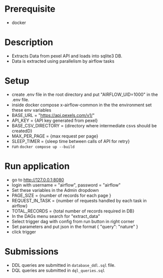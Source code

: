 # Prerequisite
- docker


# Description

* Extracts Data from pexel API and loads into sqlite3 DB.
* Data is extracted using parallelism by airflow tasks

# Setup
 - create .env file in the root directory and put "AIRFLOW_UID=1000" in the .env file.
 - inside docker compose x-airflow-common in the the environment set these env variables
 - BASE_URL = "https://api.pexels.com/v1/"
 - API_KEY = {API key generated from pexel}
 - BASE_CSV_DIRECTORY = {directory where intermediate csvs should be createdD}
 - MAX_PER_PAGE = {max request per page}
 - SLEEP_TIMER = {sleep time between calls of API for retry}
 - run `docker compose up --build`

# Run application
- go to http://127.0.0.1:8080
- login with username = "airflow", password = "airflow"
- Set these variables in the Admin dropdown
- PAGE_SIZE = {number of records for each page }
- REQUEST_IN_TASK = {number of requests handled by each task in airflow}
- TOTAL_RECORDS = {total number of records required in DB}
- In the DAGs menu search for "extract_data"
- Select trigger dag with config from run button in right corner
- Set parameters and put json in the format 
{
    "query": "nature"
}  
- click trigger

# Submissions
- DDL queries are submitted in `database_ddl.sql` file.
- DQL queries are submitted in `dql_queries.sql`